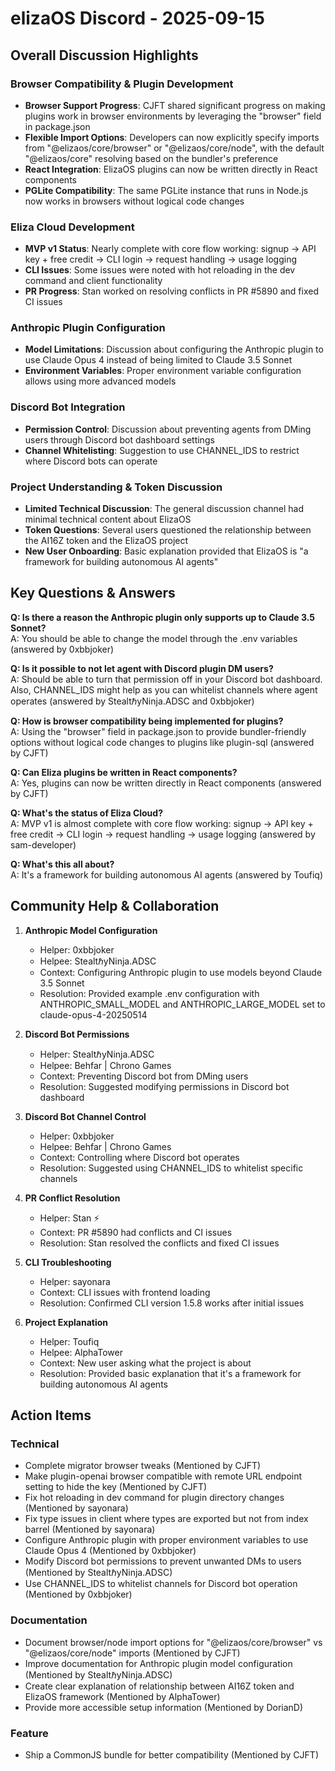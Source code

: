 # elizaOS Discord - 2025-09-15

## Overall Discussion Highlights

### Browser Compatibility & Plugin Development
- **Browser Support Progress**: CJFT shared significant progress on making plugins work in browser environments by leveraging the "browser" field in package.json
- **Flexible Import Options**: Developers can now explicitly specify imports from "@elizaos/core/browser" or "@elizaos/core/node", with the default "@elizaos/core" resolving based on the bundler's preference
- **React Integration**: ElizaOS plugins can now be written directly in React components
- **PGLite Compatibility**: The same PGLite instance that runs in Node.js now works in browsers without logical code changes

### Eliza Cloud Development
- **MVP v1 Status**: Nearly complete with core flow working: signup → API key + free credit → CLI login → request handling → usage logging
- **CLI Issues**: Some issues were noted with hot reloading in the dev command and client functionality
- **PR Progress**: Stan worked on resolving conflicts in PR #5890 and fixed CI issues

### Anthropic Plugin Configuration
- **Model Limitations**: Discussion about configuring the Anthropic plugin to use Claude Opus 4 instead of being limited to Claude 3.5 Sonnet
- **Environment Variables**: Proper environment variable configuration allows using more advanced models

### Discord Bot Integration
- **Permission Control**: Discussion about preventing agents from DMing users through Discord bot dashboard settings
- **Channel Whitelisting**: Suggestion to use CHANNEL_IDS to restrict where Discord bots can operate

### Project Understanding & Token Discussion
- **Limited Technical Discussion**: The general discussion channel had minimal technical content about ElizaOS
- **Token Questions**: Several users questioned the relationship between the AI16Z token and the ElizaOS project
- **New User Onboarding**: Basic explanation provided that ElizaOS is "a framework for building autonomous AI agents"

## Key Questions & Answers

**Q: Is there a reason the Anthropic plugin only supports up to Claude 3.5 Sonnet?**  
A: You should be able to change the model through the .env variables (answered by 0xbbjoker)

**Q: Is it possible to not let agent with Discord plugin DM users?**  
A: Should be able to turn that permission off in your Discord bot dashboard. Also, CHANNEL_IDS might help as you can whitelist channels where agent operates (answered by StealtℏyNinja.ADSC and 0xbbjoker)

**Q: How is browser compatibility being implemented for plugins?**  
A: Using the "browser" field in package.json to provide bundler-friendly options without logical code changes to plugins like plugin-sql (answered by CJFT)

**Q: Can Eliza plugins be written in React components?**  
A: Yes, plugins can now be written directly in React components (answered by CJFT)

**Q: What's the status of Eliza Cloud?**  
A: MVP v1 is almost complete with core flow working: signup → API key + free credit → CLI login → request handling → usage logging (answered by sam-developer)

**Q: What's this all about?**  
A: It's a framework for building autonomous AI agents (answered by Toufiq)

## Community Help & Collaboration

1. **Anthropic Model Configuration**
   - Helper: 0xbbjoker
   - Helpee: StealtℏyNinja.ADSC
   - Context: Configuring Anthropic plugin to use models beyond Claude 3.5 Sonnet
   - Resolution: Provided example .env configuration with ANTHROPIC_SMALL_MODEL and ANTHROPIC_LARGE_MODEL set to claude-opus-4-20250514

2. **Discord Bot Permissions**
   - Helper: StealtℏyNinja.ADSC
   - Helpee: Behfar | Chrono Games
   - Context: Preventing Discord bot from DMing users
   - Resolution: Suggested modifying permissions in Discord bot dashboard

3. **Discord Bot Channel Control**
   - Helper: 0xbbjoker
   - Helpee: Behfar | Chrono Games
   - Context: Controlling where Discord bot operates
   - Resolution: Suggested using CHANNEL_IDS to whitelist specific channels

4. **PR Conflict Resolution**
   - Helper: Stan ⚡
   - Context: PR #5890 had conflicts and CI issues
   - Resolution: Stan resolved the conflicts and fixed CI issues

5. **CLI Troubleshooting**
   - Helper: sayonara
   - Context: CLI issues with frontend loading
   - Resolution: Confirmed CLI version 1.5.8 works after initial issues

6. **Project Explanation**
   - Helper: Toufiq
   - Helpee: AlphaTower
   - Context: New user asking what the project is about
   - Resolution: Provided basic explanation that it's a framework for building autonomous AI agents

## Action Items

### Technical
- Complete migrator browser tweaks (Mentioned by CJFT)
- Make plugin-openai browser compatible with remote URL endpoint setting to hide the key (Mentioned by CJFT)
- Fix hot reloading in dev command for plugin directory changes (Mentioned by sayonara)
- Fix type issues in client where types are exported but not from index barrel (Mentioned by sayonara)
- Configure Anthropic plugin with proper environment variables to use Claude Opus 4 (Mentioned by 0xbbjoker)
- Modify Discord bot permissions to prevent unwanted DMs to users (Mentioned by StealtℏyNinja.ADSC)
- Use CHANNEL_IDS to whitelist channels for Discord bot operation (Mentioned by 0xbbjoker)

### Documentation
- Document browser/node import options for "@elizaos/core/browser" vs "@elizaos/core/node" imports (Mentioned by CJFT)
- Improve documentation for Anthropic plugin model configuration (Mentioned by StealtℏyNinja.ADSC)
- Create clear explanation of relationship between AI16Z token and ElizaOS framework (Mentioned by AlphaTower)
- Provide more accessible setup information (Mentioned by DorianD)

### Feature
- Ship a CommonJS bundle for better compatibility (Mentioned by CJFT)
